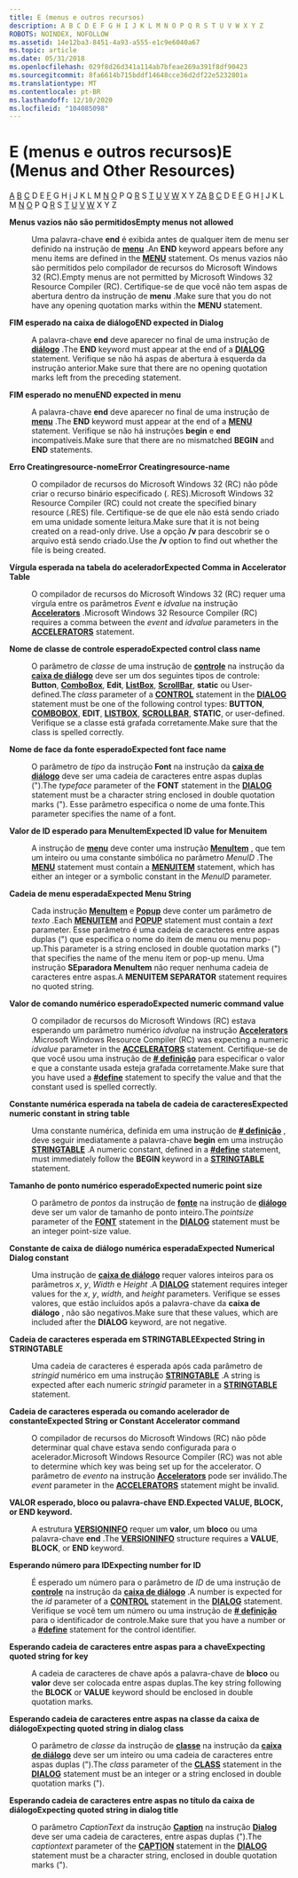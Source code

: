 ```yaml
---
title: E (menus e outros recursos)
description: A B C D E F G H I J K L M N O P Q R S T U V W X Y Z
ROBOTS: NOINDEX, NOFOLLOW
ms.assetid: 14e12ba3-8451-4a93-a555-e1c9e6040a67
ms.topic: article
ms.date: 05/31/2018
ms.openlocfilehash: 029f8d26d341a114ab7bfeae269a391f8df90423
ms.sourcegitcommit: 8fa6614b715bddf14648cce36d2df22e5232801a
ms.translationtype: MT
ms.contentlocale: pt-BR
ms.lasthandoff: 12/10/2020
ms.locfileid: "104085098"
---
```

# <a name="e-menus-and-other-resources"></a><span data-ttu-id="5f1ac-103">E (menus e outros recursos)</span><span class="sxs-lookup"><span data-stu-id="5f1ac-103">E (Menus and Other Resources)</span></span>

<span data-ttu-id="5f1ac-104">[A](a.md) [B](b.md) [C](c.md) D E [F](f.md) G H [i](i.md) J K L M [N](n.md) [O](o.md) P Q [R](r.md) S [T](t.md) [U](u.md) [V](v.md) [W](w.md) X Y Z</span><span class="sxs-lookup"><span data-stu-id="5f1ac-104">[A](a.md) [B](b.md) [C](c.md) D E [F](f.md) G H [I](i.md) J K L M [N](n.md) [O](o.md) P Q [R](r.md) S [T](t.md) [U](u.md) [V](v.md) [W](w.md) X Y Z</span></span>

<dl> <dt>

<span data-ttu-id="5f1ac-105"><span id="tools.e_1_gly"></span><span id="TOOLS.E_1_GLY"></span>**Menus vazios não são permitidos**</span><span class="sxs-lookup"><span data-stu-id="5f1ac-105"><span id="tools.e_1_gly"></span><span id="TOOLS.E_1_GLY"></span>**Empty menus not allowed**</span></span>
</dt> <dd>

<span data-ttu-id="5f1ac-106">Uma palavra-chave **end** é exibida antes de qualquer item de menu ser definido na instrução de [**menu**](menu-resource.md) .</span><span class="sxs-lookup"><span data-stu-id="5f1ac-106">An **END** keyword appears before any menu items are defined in the [**MENU**](menu-resource.md) statement.</span></span> <span data-ttu-id="5f1ac-107">Os menus vazios não são permitidos pelo compilador de recursos do Microsoft Windows 32 (RC).</span><span class="sxs-lookup"><span data-stu-id="5f1ac-107">Empty menus are not permitted by Microsoft Windows 32 Resource Compiler (RC).</span></span> <span data-ttu-id="5f1ac-108">Certifique-se de que você não tem aspas de abertura dentro da instrução de **menu** .</span><span class="sxs-lookup"><span data-stu-id="5f1ac-108">Make sure that you do not have any opening quotation marks within the **MENU** statement.</span></span>

</dd> <dt>

<span data-ttu-id="5f1ac-109"><span id="tools.e_2_gly"></span><span id="TOOLS.E_2_GLY"></span>**FIM esperado na caixa de diálogo**</span><span class="sxs-lookup"><span data-stu-id="5f1ac-109"><span id="tools.e_2_gly"></span><span id="TOOLS.E_2_GLY"></span>**END expected in Dialog**</span></span>
</dt> <dd>

<span data-ttu-id="5f1ac-110">A palavra-chave **end** deve aparecer no final de uma instrução de [**diálogo**](dialog-resource.md) .</span><span class="sxs-lookup"><span data-stu-id="5f1ac-110">The **END** keyword must appear at the end of a [**DIALOG**](dialog-resource.md) statement.</span></span> <span data-ttu-id="5f1ac-111">Verifique se não há aspas de abertura à esquerda da instrução anterior.</span><span class="sxs-lookup"><span data-stu-id="5f1ac-111">Make sure that there are no opening quotation marks left from the preceding statement.</span></span>

</dd> <dt>

<span data-ttu-id="5f1ac-112"><span id="tools.e_3_gly"></span><span id="TOOLS.E_3_GLY"></span>**FIM esperado no menu**</span><span class="sxs-lookup"><span data-stu-id="5f1ac-112"><span id="tools.e_3_gly"></span><span id="TOOLS.E_3_GLY"></span>**END expected in menu**</span></span>
</dt> <dd>

<span data-ttu-id="5f1ac-113">A palavra-chave **end** deve aparecer no final de uma instrução de [**menu**](menu-resource.md) .</span><span class="sxs-lookup"><span data-stu-id="5f1ac-113">The **END** keyword must appear at the end of a [**MENU**](menu-resource.md) statement.</span></span> <span data-ttu-id="5f1ac-114">Verifique se não há instruções **begin** e **end** incompatíveis.</span><span class="sxs-lookup"><span data-stu-id="5f1ac-114">Make sure that there are no mismatched **BEGIN** and **END** statements.</span></span>

</dd> <dt>

<span data-ttu-id="5f1ac-115"><span id="tools.e_4_gly"></span><span id="TOOLS.E_4_GLY"></span>**Erro Creatingresource-nome**</span><span class="sxs-lookup"><span data-stu-id="5f1ac-115"><span id="tools.e_4_gly"></span><span id="TOOLS.E_4_GLY"></span>**Error Creatingresource-name**</span></span>
</dt> <dd>

<span data-ttu-id="5f1ac-116">O compilador de recursos do Microsoft Windows 32 (RC) não pôde criar o recurso binário especificado (. RES).</span><span class="sxs-lookup"><span data-stu-id="5f1ac-116">Microsoft Windows 32 Resource Compiler (RC) could not create the specified binary resource (.RES) file.</span></span> <span data-ttu-id="5f1ac-117">Certifique-se de que ele não está sendo criado em uma unidade somente leitura.</span><span class="sxs-lookup"><span data-stu-id="5f1ac-117">Make sure that it is not being created on a read-only drive.</span></span> <span data-ttu-id="5f1ac-118">Use a opção **/v** para descobrir se o arquivo está sendo criado.</span><span class="sxs-lookup"><span data-stu-id="5f1ac-118">Use the **/v** option to find out whether the file is being created.</span></span>

</dd> <dt>

<span data-ttu-id="5f1ac-119"><span id="tools.e_5_gly"></span><span id="TOOLS.E_5_GLY"></span>**Vírgula esperada na tabela do acelerador**</span><span class="sxs-lookup"><span data-stu-id="5f1ac-119"><span id="tools.e_5_gly"></span><span id="TOOLS.E_5_GLY"></span>**Expected Comma in Accelerator Table**</span></span>
</dt> <dd>

<span data-ttu-id="5f1ac-120">O compilador de recursos do Microsoft Windows 32 (RC) requer uma vírgula entre os parâmetros *Event* e *idvalue* na instrução [**Accelerators**](accelerators-resource.md) .</span><span class="sxs-lookup"><span data-stu-id="5f1ac-120">Microsoft Windows 32 Resource Compiler (RC) requires a comma between the *event* and *idvalue* parameters in the [**ACCELERATORS**](accelerators-resource.md) statement.</span></span>

</dd> <dt>

<span data-ttu-id="5f1ac-121"><span id="tools.e_6_gly"></span><span id="TOOLS.E_6_GLY"></span>**Nome de classe de controle esperado**</span><span class="sxs-lookup"><span data-stu-id="5f1ac-121"><span id="tools.e_6_gly"></span><span id="TOOLS.E_6_GLY"></span>**Expected control class name**</span></span>
</dt> <dd>

<span data-ttu-id="5f1ac-122">O parâmetro de *classe* de uma instrução de [**controle**](control-control.md) na instrução da [**caixa de diálogo**](dialog-resource.md) deve ser um dos seguintes tipos de controle: **Button**, [**ComboBox**](combobox-control.md), **Edit**, [**ListBox**](listbox-control.md), [**ScrollBar**](scrollbar-control.md), **static** ou User-defined.</span><span class="sxs-lookup"><span data-stu-id="5f1ac-122">The *class* parameter of a [**CONTROL**](control-control.md) statement in the [**DIALOG**](dialog-resource.md) statement must be one of the following control types: **BUTTON**, [**COMBOBOX**](combobox-control.md), **EDIT**, [**LISTBOX**](listbox-control.md), [**SCROLLBAR**](scrollbar-control.md), **STATIC**, or user-defined.</span></span> <span data-ttu-id="5f1ac-123">Verifique se a classe está grafada corretamente.</span><span class="sxs-lookup"><span data-stu-id="5f1ac-123">Make sure that the class is spelled correctly.</span></span>

</dd> <dt>

<span data-ttu-id="5f1ac-124"><span id="tools.e_7_gly"></span><span id="TOOLS.E_7_GLY"></span>**Nome de face da fonte esperado**</span><span class="sxs-lookup"><span data-stu-id="5f1ac-124"><span id="tools.e_7_gly"></span><span id="TOOLS.E_7_GLY"></span>**Expected font face name**</span></span>
</dt> <dd>

<span data-ttu-id="5f1ac-125">O parâmetro de *tipo* da instrução **Font** na instrução da [**caixa de diálogo**](dialog-resource.md) deve ser uma cadeia de caracteres entre aspas duplas (").</span><span class="sxs-lookup"><span data-stu-id="5f1ac-125">The *typeface* parameter of the **FONT** statement in the [**DIALOG**](dialog-resource.md) statement must be a character string enclosed in double quotation marks (").</span></span> <span data-ttu-id="5f1ac-126">Esse parâmetro especifica o nome de uma fonte.</span><span class="sxs-lookup"><span data-stu-id="5f1ac-126">This parameter specifies the name of a font.</span></span>

</dd> <dt>

<span data-ttu-id="5f1ac-127"><span id="tools.e_8_gly"></span><span id="TOOLS.E_8_GLY"></span>**Valor de ID esperado para MenuItem**</span><span class="sxs-lookup"><span data-stu-id="5f1ac-127"><span id="tools.e_8_gly"></span><span id="TOOLS.E_8_GLY"></span>**Expected ID value for Menuitem**</span></span>
</dt> <dd>

<span data-ttu-id="5f1ac-128">A instrução de [**menu**](menu-resource.md) deve conter uma instrução [**MenuItem**](menuitem-statement.md) , que tem um inteiro ou uma constante simbólica no parâmetro *MenuID* .</span><span class="sxs-lookup"><span data-stu-id="5f1ac-128">The [**MENU**](menu-resource.md) statement must contain a [**MENUITEM**](menuitem-statement.md) statement, which has either an integer or a symbolic constant in the *MenuID* parameter.</span></span>

</dd> <dt>

<span data-ttu-id="5f1ac-129"><span id="tools.e_9_gly"></span><span id="TOOLS.E_9_GLY"></span>**Cadeia de menu esperada**</span><span class="sxs-lookup"><span data-stu-id="5f1ac-129"><span id="tools.e_9_gly"></span><span id="TOOLS.E_9_GLY"></span>**Expected Menu String**</span></span>
</dt> <dd>

<span data-ttu-id="5f1ac-130">Cada instrução [**MenuItem**](menuitem-statement.md) e [**Popup**](popup-resource.md) deve conter um parâmetro de *texto* .</span><span class="sxs-lookup"><span data-stu-id="5f1ac-130">Each [**MENUITEM**](menuitem-statement.md) and [**POPUP**](popup-resource.md) statement must contain a *text* parameter.</span></span> <span data-ttu-id="5f1ac-131">Esse parâmetro é uma cadeia de caracteres entre aspas duplas (") que especifica o nome do item de menu ou menu pop-up.</span><span class="sxs-lookup"><span data-stu-id="5f1ac-131">This parameter is a string enclosed in double quotation marks (") that specifies the name of the menu item or pop-up menu.</span></span> <span data-ttu-id="5f1ac-132">Uma instrução **SEparadora MenuItem** não requer nenhuma cadeia de caracteres entre aspas.</span><span class="sxs-lookup"><span data-stu-id="5f1ac-132">A **MENUITEM SEPARATOR** statement requires no quoted string.</span></span>

</dd> <dt>

<span data-ttu-id="5f1ac-133"><span id="tools.e_10_gly"></span><span id="TOOLS.E_10_GLY"></span>**Valor de comando numérico esperado**</span><span class="sxs-lookup"><span data-stu-id="5f1ac-133"><span id="tools.e_10_gly"></span><span id="TOOLS.E_10_GLY"></span>**Expected numeric command value**</span></span>
</dt> <dd>

<span data-ttu-id="5f1ac-134">O compilador de recursos do Microsoft Windows (RC) estava esperando um parâmetro numérico *idvalue* na instrução [**Accelerators**](accelerators-resource.md) .</span><span class="sxs-lookup"><span data-stu-id="5f1ac-134">Microsoft Windows Resource Compiler (RC) was expecting a numeric *idvalue* parameter in the [**ACCELERATORS**](accelerators-resource.md) statement.</span></span> <span data-ttu-id="5f1ac-135">Certifique-se de que você usou uma instrução de [**\# definição**](-define.md) para especificar o valor e que a constante usada esteja grafada corretamente.</span><span class="sxs-lookup"><span data-stu-id="5f1ac-135">Make sure that you have used a [**\#define**](-define.md) statement to specify the value and that the constant used is spelled correctly.</span></span>

</dd> <dt>

<span data-ttu-id="5f1ac-136"><span id="tools.e_11_gly"></span><span id="TOOLS.E_11_GLY"></span>**Constante numérica esperada na tabela de cadeia de caracteres**</span><span class="sxs-lookup"><span data-stu-id="5f1ac-136"><span id="tools.e_11_gly"></span><span id="TOOLS.E_11_GLY"></span>**Expected numeric constant in string table**</span></span>
</dt> <dd>

<span data-ttu-id="5f1ac-137">Uma constante numérica, definida em uma instrução de [**\# definição**](-define.md) , deve seguir imediatamente a palavra-chave **begin** em uma instrução [**STRINGTABLE**](stringtable-resource.md) .</span><span class="sxs-lookup"><span data-stu-id="5f1ac-137">A numeric constant, defined in a [**\#define**](-define.md) statement, must immediately follow the **BEGIN** keyword in a [**STRINGTABLE**](stringtable-resource.md) statement.</span></span>

</dd> <dt>

<span data-ttu-id="5f1ac-138"><span id="tools.e_12_gly"></span><span id="TOOLS.E_12_GLY"></span>**Tamanho de ponto numérico esperado**</span><span class="sxs-lookup"><span data-stu-id="5f1ac-138"><span id="tools.e_12_gly"></span><span id="TOOLS.E_12_GLY"></span>**Expected numeric point size**</span></span>
</dt> <dd>

<span data-ttu-id="5f1ac-139">O parâmetro de *pontos* da instrução de [**fonte**](font-statement.md) na instrução de [**diálogo**](dialog-resource.md) deve ser um valor de tamanho de ponto inteiro.</span><span class="sxs-lookup"><span data-stu-id="5f1ac-139">The *pointsize* parameter of the [**FONT**](font-statement.md) statement in the [**DIALOG**](dialog-resource.md) statement must be an integer point-size value.</span></span>

</dd> <dt>

<span data-ttu-id="5f1ac-140"><span id="tools.e_13_gly"></span><span id="TOOLS.E_13_GLY"></span>**Constante de caixa de diálogo numérica esperada**</span><span class="sxs-lookup"><span data-stu-id="5f1ac-140"><span id="tools.e_13_gly"></span><span id="TOOLS.E_13_GLY"></span>**Expected Numerical Dialog constant**</span></span>
</dt> <dd>

<span data-ttu-id="5f1ac-141">Uma instrução de [**caixa de diálogo**](dialog-resource.md) requer valores inteiros para os parâmetros *x*, *y*, *Width* e *Height* .</span><span class="sxs-lookup"><span data-stu-id="5f1ac-141">A [**DIALOG**](dialog-resource.md) statement requires integer values for the *x*, *y*, *width*, and *height* parameters.</span></span> <span data-ttu-id="5f1ac-142">Verifique se esses valores, que estão incluídos após a palavra-chave da **caixa de diálogo** , não são negativos.</span><span class="sxs-lookup"><span data-stu-id="5f1ac-142">Make sure that these values, which are included after the **DIALOG** keyword, are not negative.</span></span>

</dd> <dt>

<span data-ttu-id="5f1ac-143"><span id="tools.e_14_gly"></span><span id="TOOLS.E_14_GLY"></span>**Cadeia de caracteres esperada em STRINGTABLE**</span><span class="sxs-lookup"><span data-stu-id="5f1ac-143"><span id="tools.e_14_gly"></span><span id="TOOLS.E_14_GLY"></span>**Expected String in STRINGTABLE**</span></span>
</dt> <dd>

<span data-ttu-id="5f1ac-144">Uma cadeia de caracteres é esperada após cada parâmetro de *stringid* numérico em uma instrução [**STRINGTABLE**](stringtable-resource.md) .</span><span class="sxs-lookup"><span data-stu-id="5f1ac-144">A string is expected after each numeric *stringid* parameter in a [**STRINGTABLE**](stringtable-resource.md) statement.</span></span>

</dd> <dt>

<span data-ttu-id="5f1ac-145"><span id="tools.e_15_gly"></span><span id="TOOLS.E_15_GLY"></span>**Cadeia de caracteres esperada ou comando acelerador de constante**</span><span class="sxs-lookup"><span data-stu-id="5f1ac-145"><span id="tools.e_15_gly"></span><span id="TOOLS.E_15_GLY"></span>**Expected String or Constant Accelerator command**</span></span>
</dt> <dd>

<span data-ttu-id="5f1ac-146">O compilador de recursos do Microsoft Windows (RC) não pôde determinar qual chave estava sendo configurada para o acelerador.</span><span class="sxs-lookup"><span data-stu-id="5f1ac-146">Microsoft Windows Resource Compiler (RC) was not able to determine which key was being set up for the accelerator.</span></span> <span data-ttu-id="5f1ac-147">O parâmetro de *evento* na instrução [**Accelerators**](accelerators-resource.md) pode ser inválido.</span><span class="sxs-lookup"><span data-stu-id="5f1ac-147">The *event* parameter in the [**ACCELERATORS**](accelerators-resource.md) statement might be invalid.</span></span>

</dd> <dt>

<span data-ttu-id="5f1ac-148"><span id="tools.e_16_gly"></span><span id="TOOLS.E_16_GLY"></span>**VALOR esperado, bloco ou palavra-chave END.**</span><span class="sxs-lookup"><span data-stu-id="5f1ac-148"><span id="tools.e_16_gly"></span><span id="TOOLS.E_16_GLY"></span>**Expected VALUE, BLOCK, or END keyword.**</span></span>
</dt> <dd>

<span data-ttu-id="5f1ac-149">A estrutura [**VERSIONINFO**](versioninfo-resource.md) requer um **valor**, um **bloco** ou uma palavra-chave **end** .</span><span class="sxs-lookup"><span data-stu-id="5f1ac-149">The [**VERSIONINFO**](versioninfo-resource.md) structure requires a **VALUE**, **BLOCK**, or **END** keyword.</span></span>

</dd> <dt>

<span data-ttu-id="5f1ac-150"><span id="tools.e_17_gly"></span><span id="TOOLS.E_17_GLY"></span>**Esperando número para ID**</span><span class="sxs-lookup"><span data-stu-id="5f1ac-150"><span id="tools.e_17_gly"></span><span id="TOOLS.E_17_GLY"></span>**Expecting number for ID**</span></span>
</dt> <dd>

<span data-ttu-id="5f1ac-151">É esperado um número para o parâmetro de *ID* de uma instrução de [**controle**](control-control.md) na instrução da [**caixa de diálogo**](dialog-resource.md) .</span><span class="sxs-lookup"><span data-stu-id="5f1ac-151">A number is expected for the *id* parameter of a [**CONTROL**](control-control.md) statement in the [**DIALOG**](dialog-resource.md) statement.</span></span> <span data-ttu-id="5f1ac-152">Verifique se você tem um número ou uma instrução de [**\# definição**](-define.md) para o identificador de controle.</span><span class="sxs-lookup"><span data-stu-id="5f1ac-152">Make sure that you have a number or a [**\#define**](-define.md) statement for the control identifier.</span></span>

</dd> <dt>

<span data-ttu-id="5f1ac-153"><span id="tools.e_18_gly"></span><span id="TOOLS.E_18_GLY"></span>**Esperando cadeia de caracteres entre aspas para a chave**</span><span class="sxs-lookup"><span data-stu-id="5f1ac-153"><span id="tools.e_18_gly"></span><span id="TOOLS.E_18_GLY"></span>**Expecting quoted string for key**</span></span>
</dt> <dd>

<span data-ttu-id="5f1ac-154">A cadeia de caracteres de chave após a palavra-chave de **bloco** ou **valor** deve ser colocada entre aspas duplas.</span><span class="sxs-lookup"><span data-stu-id="5f1ac-154">The key string following the **BLOCK** or **VALUE** keyword should be enclosed in double quotation marks.</span></span>

</dd> <dt>

<span data-ttu-id="5f1ac-155"><span id="tools.e_19_gly"></span><span id="TOOLS.E_19_GLY"></span>**Esperando cadeia de caracteres entre aspas na classe da caixa de diálogo**</span><span class="sxs-lookup"><span data-stu-id="5f1ac-155"><span id="tools.e_19_gly"></span><span id="TOOLS.E_19_GLY"></span>**Expecting quoted string in dialog class**</span></span>
</dt> <dd>

<span data-ttu-id="5f1ac-156">O parâmetro de *classe* da instrução de [**classe**](class-statement.md) na instrução da [**caixa de diálogo**](dialog-resource.md) deve ser um inteiro ou uma cadeia de caracteres entre aspas duplas (").</span><span class="sxs-lookup"><span data-stu-id="5f1ac-156">The *class* parameter of the [**CLASS**](class-statement.md) statement in the [**DIALOG**](dialog-resource.md) statement must be an integer or a string enclosed in double quotation marks (").</span></span>

</dd> <dt>

<span data-ttu-id="5f1ac-157"><span id="tools.e_20_gly"></span><span id="TOOLS.E_20_GLY"></span>**Esperando cadeia de caracteres entre aspas no título da caixa de diálogo**</span><span class="sxs-lookup"><span data-stu-id="5f1ac-157"><span id="tools.e_20_gly"></span><span id="TOOLS.E_20_GLY"></span>**Expecting quoted string in dialog title**</span></span>
</dt> <dd>

<span data-ttu-id="5f1ac-158">O parâmetro *CaptionText* da instrução [**Caption**](caption-statement.md) na instrução [**Dialog**](dialog-resource.md) deve ser uma cadeia de caracteres, entre aspas duplas (").</span><span class="sxs-lookup"><span data-stu-id="5f1ac-158">The *captiontext* parameter of the [**CAPTION**](caption-statement.md) statement in the [**DIALOG**](dialog-resource.md) statement must be a character string, enclosed in double quotation marks (").</span></span>

</dd> </dl>

 

 




